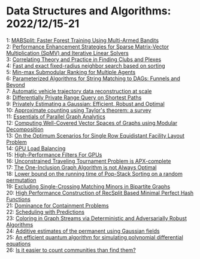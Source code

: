 # Data Structures and Algorithms: 2022/12/15-21  
1: [MABSplit: Faster Forest Training Using Multi-Armed Bandits](https://doi.org/10.48550/arXiv.2212.07473)  
2: [Performance Enhancement Strategies for Sparse Matrix-Vector  Multiplication (SpMV) and Iterative Linear Solvers](https://doi.org/10.48550/arXiv.2212.07490)  
3: [Correlating Theory and Practice in Finding Clubs and Plexes](https://doi.org/10.48550/arXiv.2212.07533)  
4: [Fast and exact fixed-radius neighbor search based on sorting](https://doi.org/10.48550/arXiv.2212.07679)  
5: [Min-max Submodular Ranking for Multiple Agents](https://doi.org/10.48550/arXiv.2212.07682)  
6: [Parameterized Algorithms for String Matching to DAGs: Funnels and Beyond](https://doi.org/10.48550/arXiv.2212.07870)  
7: [Automatic vehicle trajectory data reconstruction at scale](https://doi.org/10.48550/arXiv.2212.07907)  
8: [Differentially Private Range Query on Shortest Paths](https://doi.org/10.48550/arXiv.2212.07997)  
9: [Privately Estimating a Gaussian: Efficient, Robust and Optimal](https://doi.org/10.48550/arXiv.2212.08018)  
10: [Approximate counting using Taylor's theorem: a survey](https://doi.org/10.48550/arXiv.2212.08143)  
11: [Essentials of Parallel Graph Analytics](https://doi.org/10.48550/arXiv.2212.08200)  
12: [Computing Well-Covered Vector Spaces of Graphs using Modular  Decomposition](https://doi.org/10.48550/arXiv.2212.08599)  
13: [On the Optimum Scenarios for Single Row Equidistant Facility Layout  Problem](https://doi.org/10.48550/arXiv.2212.08664)  
14: [GPU Load Balancing](https://doi.org/10.48550/arXiv.2212.08964)  
15: [High-Performance Filters For GPUs](https://doi.org/10.48550/arXiv.2212.09005)  
16: [Unconstrained Traveling Tournament Problem is APX-complete](https://doi.org/10.48550/arXiv.2212.09165)  
17: [The One-Inclusion Graph Algorithm is not Always Optimal](https://doi.org/10.48550/arXiv.2212.09270)  
18: [Lower bound on the running time of Pop-Stack Sorting on a random  permutation](https://doi.org/10.48550/arXiv.2212.09316)  
19: [Excluding Single-Crossing Matching Minors in Bipartite Graphs](https://doi.org/10.48550/arXiv.2212.09348)  
20: [High Performance Construction of RecSplit Based Minimal Perfect Hash  Functions](https://doi.org/10.48550/arXiv.2212.09562)  
21: [Dominance for Containment Problems](https://doi.org/10.48550/arXiv.2212.10247)  
22: [Scheduling with Predictions](https://doi.org/10.48550/arXiv.2212.10433)  
23: [Coloring in Graph Streams via Deterministic and Adversarially Robust  Algorithms](https://doi.org/10.48550/arXiv.2212.10641)  
24: [Additive estimates of the permanent using Gaussian fields](https://doi.org/10.48550/arXiv.2212.10672)  
25: [An efficient quantum algorithm for simulating polynomial differential  equations](https://doi.org/10.48550/arXiv.2212.10775)  
26: [Is it easier to count communities than find them?](https://doi.org/10.48550/arXiv.2212.10872)  